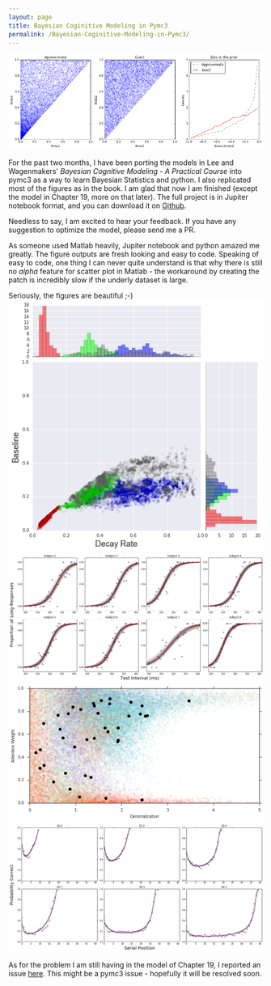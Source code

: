 ```yaml
---
layout: page
title: Bayesian Coginitive Modeling in Pymc3
permalink: /Bayesian-Coginitive-Modeling-in-Pymc3/
---
```


<img src="https://raw.githubusercontent.com/junpenglao/junpenglao.github.io/master/_posts/2016-03-15-Bayesian%20Coginitive%20Modeling%20in%20Pymc3/im1.png" />   


For the past two months, I have been porting the models in Lee and Wagenmakers' _Bayesian Cognitive Modeling - A Practical Course_ into pymc3 as a way to learn Bayesian Statistics and python. I also replicated most of the figures as in the book. I am glad that now I am finished (except the model in Chapter 19, more on that later). The full project is in Jupiter notebook format, and you can download it on [Github](https://github.com/junpenglao/Bayesian-Cognitive-Modeling-in-Pymc3).

Needless to say, I am excited to hear your feedback. If you have any suggestion to optimize the model, please send me a PR.

As someone used Matlab heavily, Jupiter notebook and python amazed me greatly. The figure outputs are fresh looking and easy to code. Speaking of easy to code, one thing I can never quite understand is that why there is still no _alpha_ feature for scatter plot in Matlab - the workaround by creating the patch is incredibly slow if the underly dataset is large.


Seriously, the figures are beautiful ;-)
<img src="https://raw.githubusercontent.com/junpenglao/junpenglao.github.io/master/_posts/2016-03-15-Bayesian%20Coginitive%20Modeling%20in%20Pymc3/im2.png"/>   
<img src="https://raw.githubusercontent.com/junpenglao/junpenglao.github.io/master/_posts/2016-03-15-Bayesian%20Coginitive%20Modeling%20in%20Pymc3/im3.png"/>   
<img src="https://raw.githubusercontent.com/junpenglao/junpenglao.github.io/master/_posts/2016-03-15-Bayesian%20Coginitive%20Modeling%20in%20Pymc3/im4.png"/>   
<img src="https://raw.githubusercontent.com/junpenglao/junpenglao.github.io/master/_posts/2016-03-15-Bayesian%20Coginitive%20Modeling%20in%20Pymc3/im5.png"/>   

As for the problem I am still having in the model of Chapter 19, I reported an issue [here](https://github.com/pymc-devs/pymc3/issues/1018). This might be a pymc3 issue - hopefully it will be resolved soon.